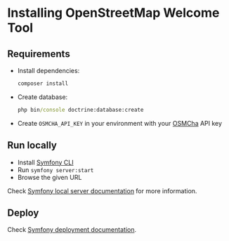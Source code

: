 # Installing OpenStreetMap Welcome Tool

## Requirements

- Install dependencies:

  ```cmd
  composer install
  ```

- Create database:

  ```cmd
  php bin/console doctrine:database:create
  ```

- Create `OSMCHA_API_KEY` in your environment with your [OSMCha](https://osmcha.org/) API key

## Run locally

- Install [Symfony CLI](https://symfony.com/download)
- Run `symfony server:start`
- Browse the given URL

Check [Symfony local server documentation](https://symfony.com/doc/current/setup/symfony_server.html) for more information.

## Deploy

Check [Symfony deployment documentation](https://symfony.com/doc/current/deployment.html).
